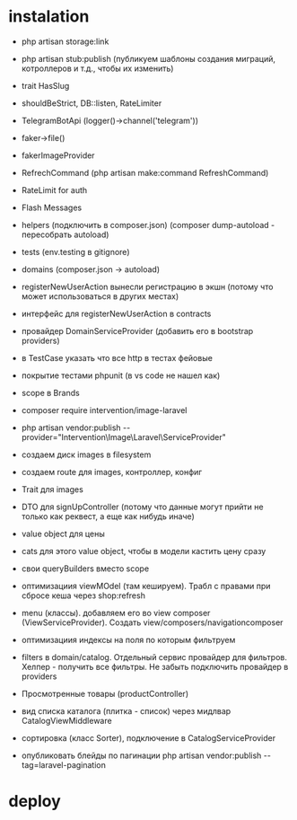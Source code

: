 # instalation
- php artisan storage:link

- php artisan stub:publish (публикуем шаблоны создания миграций, котроллеров и т.д., чтобы их изменить)

- trait HasSlug
- shouldBeStrict, DB::listen, RateLimiter
- TelegramBotApi (logger()->channel('telegram'))
- faker->file()
- fakerImageProvider
- RefrechCommand (php artisan make:command RefreshCommand)
- RateLimit for auth
- Flash Messages
- helpers (подключить в composer.json) (composer dump-autoload - пересобрать autoload)
- tests (env.testing в gitignore)
- domains (composer.json -> autoload)
- registerNewUserAction вынесли регистрацию в экшн (потому что может использоваться в других местах)
- интерфейс для registerNewUserAction в contracts
- провайдер DomainServiceProvider (добавить его в bootstrap providers)
- в TestCase указать что все http в тестах фейовые
- покрытие тестами phpunit (в vs code не нашел как)
- scope в Brands 
- composer require intervention/image-laravel
- php artisan vendor:publish --provider="Intervention\Image\Laravel\ServiceProvider"
- создаем диск images в filesystem
- создаем route для images, контроллер, конфиг
- Trait для images
- DTO  для signUpController (потому что данные могут прийти не только как реквест, а еще как нибудь иначе)
- value object для цены
- cats для этого value object, чтобы в модели кастить цену сразу
- свои queryBuilders вместо scope
- оптимизациия viewMOdel (там кешируем). Трабл с правами при сбросе кеша через shop:refresh
- menu (классы). добавляем его во view composer (ViewServiceProvider). Создать view/composers/navigationcomposer
- оптимизациия индексы на поля по которым фильтруем
- filters в domain/catalog. Отдельный сервис провайдер для фильтров. Хелпер - получить все фильтры. Не забыть подключить провайдер в providers
- Просмотренные товары (productController)
- вид списка каталога (плитка - список) через мидлвар CatalogViewMiddleware
- сортировка (класс Sorter), подключение в CatalogServiceProvider
 

- опубликовать блейды по пагинации php artisan vendor:publish --tag=laravel-pagination
# deploy

